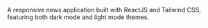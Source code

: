 A responsive news application built with ReactJS and Tailwind CSS, featuring both dark mode and light mode themes.
